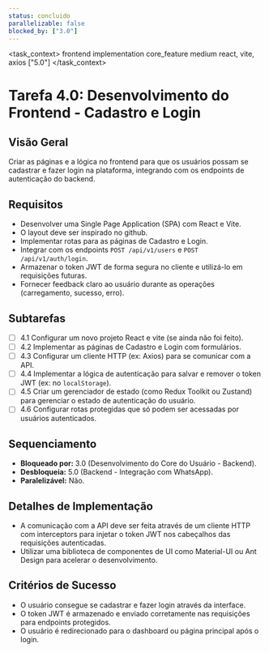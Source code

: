 ```yaml
---
status: concluido
parallelizable: false
blocked_by: ["3.0"]
---
```


<task_context>
<domain>frontend</domain>
<type>implementation</type>
<scope>core_feature</scope>
<complexity>medium</complexity>
<dependencies>react, vite, axios</dependencies>
<unblocks>["5.0"]</unblocks>
</task_context>

# Tarefa 4.0: Desenvolvimento do Frontend - Cadastro e Login

## Visão Geral
Criar as páginas e a lógica no frontend para que os usuários possam se cadastrar e fazer login na plataforma, integrando com os endpoints de autenticação do backend.

## Requisitos
- Desenvolver uma Single Page Application (SPA) com React e Vite.
- O layout deve ser inspirado no github.
- Implementar rotas para as páginas de Cadastro e Login.
- Integrar com os endpoints `POST /api/v1/users` e `POST /api/v1/auth/login`.
- Armazenar o token JWT de forma segura no cliente e utilizá-lo em requisições futuras.
- Fornecer feedback claro ao usuário durante as operações (carregamento, sucesso, erro).

## Subtarefas
- [ ] 4.1 Configurar um novo projeto React e vite (se ainda não foi feito).
- [ ] 4.2 Implementar as páginas de Cadastro e Login com formulários.
- [ ] 4.3 Configurar um cliente HTTP (ex: Axios) para se comunicar com a API.
- [ ] 4.4 Implementar a lógica de autenticação para salvar e remover o token JWT (ex: no `localStorage`).
- [ ] 4.5 Criar um gerenciador de estado (como Redux Toolkit ou Zustand) para gerenciar o estado de autenticação do usuário.
- [ ] 4.6 Configurar rotas protegidas que só podem ser acessadas por usuários autenticados.

## Sequenciamento
- **Bloqueado por:** 3.0 (Desenvolvimento do Core do Usuário - Backend).
- **Desbloqueia:** 5.0 (Backend - Integração com WhatsApp).
- **Paralelizável:** Não.

## Detalhes de Implementação
- A comunicação com a API deve ser feita através de um cliente HTTP com interceptors para injetar o token JWT nos cabeçalhos das requisições autenticadas.
- Utilizar uma biblioteca de componentes de UI como Material-UI ou Ant Design para acelerar o desenvolvimento.

## Critérios de Sucesso
- O usuário consegue se cadastrar e fazer login através da interface.
- O token JWT é armazenado e enviado corretamente nas requisições para endpoints protegidos.
- O usuário é redirecionado para o dashboard ou página principal após o login.
